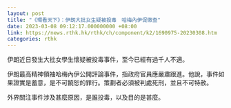 ```yaml
---
layout: post
title: "《環看天下》：伊朗大批女生疑被投毒　哈梅內伊促徹查"
date: 2023-03-08 09:12:17.000000000 +08:00
link: https://news.rthk.hk/rthk/ch/component/k2/1690975-20230308.htm
categories: rthk
---
```


伊朗近日發生大批女學生懷疑被投毒事件，至今已經有過千人不適。

伊朗最高精神領袖哈梅內伊公開評論事件，指政府官員應嚴肅跟進。他說，事件如果證實是蓄意，是不可饒恕的罪行。策劃者必須被判處死刑，並且不可特赦。

外界關注事件涉及甚麼原因，是誰投毒，以及目的是甚麼。
